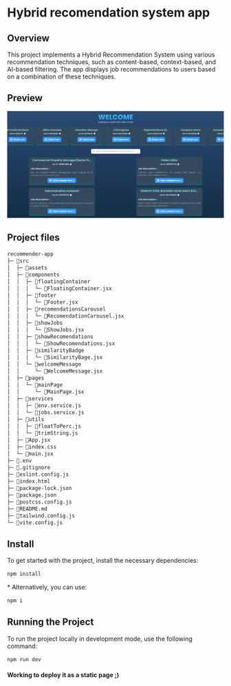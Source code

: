 # Hybrid recomendation system app 

## Overview
This project implements a Hybrid Recommendation System using various recommendation techniques, such as content-based, context-based, and AI-based filtering. The app displays job recommendations to users based on a combination of these techniques.

## Preview
![App Preview](src\assets\preview.png)

## Project files

```
recommender-app
├─ 📁src
│  ├─ 📁assets
│  ├─ 📁components
│  │  ├─ 📁floatingContainer
│  │  │  └─ 📄FloatingContainer.jsx
│  │  ├─ 📁footer
│  │  │  └─ 📄Footer.jsx
│  │  ├─ 📁recomendationsCarousel
│  │  │  └─ 📄RecomendationCarousel.jsx
│  │  ├─ 📁showJobs
│  │  │  └─ 📄ShowJobs.jsx
│  │  ├─ 📁showRecomendations
│  │  │  └─ 📄ShowRecomendations.jsx
│  │  ├─ 📁similarityBadge
│  │  │  └─ 📄SimilarityBage.jsx
│  │  └─ 📁welcomeMessage
│  │     └─ 📄WelcomeMessage.jsx
│  ├─ 📁pages
│  │  └─ 📁mainPage
│  │     └─ 📄MainPage.jsx
│  ├─ 📁services
│  │  ├─ 📄env.service.js
│  │  └─ 📄jobs.service.js
│  ├─ 📁utils
│  │  ├─ 📄floatToPerc.js
│  │  └─ 📄trimString.js
│  ├─ 📄App.jsx
│  ├─ 📄index.css
│  └─ 📄main.jsx
├─ 📄.env
├─ 📄.gitignore
├─ 📄eslint.config.js
├─ 📄index.html
├─ 📄package-lock.json
├─ 📄package.json
├─ 📄postcss.config.js
├─ 📄README.md
├─ 📄tailwind.config.js
└─ 📄vite.config.js
```

## Install

To get started with the project, install the necessary dependencies:
~~~ bash
npm install
~~~
\* Alternatively, you can use:
~~~ bash
npm i
~~~

## Running the Project
To run the project locally in development mode, use the following command:
~~~ bash
npm run dev
~~~

#### Working to deploy it as a static page ;)